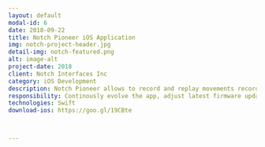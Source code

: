 ```yaml
---
layout: default
modal-id: 6
date: 2018-09-22
title: Notch Pioneer iOS Application
img: notch-project-header.jpg
detail-img: notch-featured.png
alt: image-alt
project-date: 2018
client: Notch Interfaces Inc
category: iOS Development
description: Notch Pioneer allows to record and replay movements recorded with the Notch motion capture system, export movement data and manage your Notch devices. The data is recorded with the standalone Notch hardware kit and communicated through using Bluetooth connection. <p>Besides improving the app stability and continuously developing new features. I'm also involved in reviewing, maintaining and documenting the IOS SDK</p>
responsibility: Continously evolve the app, adjust latest firmware updates
technologies: Swift
download-ios: https://goo.gl/19CBte



---
```

